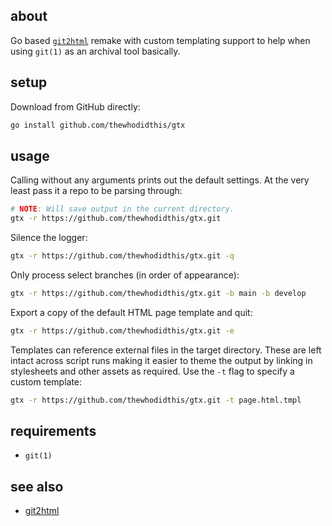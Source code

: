 ## about

Go based [`git2html`](https://github.com/Hypercubed/git2html) remake with custom templating support to help when using `git(1)` as an archival tool basically.

## setup

Download from GitHub directly:

```sh
go install github.com/thewhodidthis/gtx
```

## usage

Calling without any arguments prints out the default settings. At the very least pass it a repo to be parsing through:

```sh
# NOTE: Will save output in the current directory.
gtx -r https://github.com/thewhodidthis/gtx.git
```

Silence the logger:

```sh
gtx -r https://github.com/thewhodidthis/gtx.git -q
```

Only process select branches (in order of appearance):

```sh
gtx -r https://github.com/thewhodidthis/gtx.git -b main -b develop
```

Export a copy of the default HTML page template and quit:

```sh
gtx -r https://github.com/thewhodidthis/gtx.git -e
```

Templates can reference external files in the target directory. These are left intact across script runs making it easier to theme the output by linking in stylesheets and other assets as required. Use the `-t` flag to specify a custom template:

```sh
gtx -r https://github.com/thewhodidthis/gtx.git -t page.html.tmpl
```

## requirements

- `git(1)`

## see also

- [git2html](https://github.com/Hypercubed/git2html)
